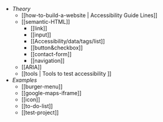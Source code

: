 - _Theory_
	- [[how-to-build-a-website | Accessibility Guide Lines]]
	- [[semantic-HTML]]
		- [[link]]
		- [[input]]
		- [[Accessibility/data/tags/list]]
		- [[button&checkbox]]
		- [[contact-form]]
		- [[navigation]]
	- [[ARIA]]
	- [[tools | Tools to test accessibility ]]
- _Examples_
	- [[burger-menu]]
	- [[google-maps-iframe]]
	- [[icon]]
	- [[to-do-list]]
	- [[test-project]]